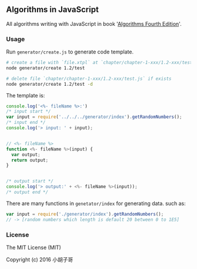 Algorithms in JavaScript
---

All algorithms writing with JavaScript in book '[Algorithms Fourth Edition](http://www.amazon.com/Algorithms-4th-Robert-Sedgewick/dp/032157351X?ie=UTF8&keywords=Algorithms%20Fourth%20Edition&qid=1464068185&ref_=sr_1_1&sr=8-1)'.

### Usage

Run `generator/create.js` to generate code template.

```bash
# create a file with `file.xtpl` at `chapter/chapter-1-xxx/1.2-xxx/test.js`
node generator/create 1.2/test

# delete file `chapter/chapter-1-xxx/1.2-xxx/test.js` if exists
node generator/create 1.2/test -d
```

The template is: 

```javascript
console.log('<%- fileName %>:')
/* input start */
var input = require('../../../generator/index').getRandomNumbers();
/* input end */
console.log('> input: ' + input);


// <%- fileName %>
function <%- fileName %>(input) {
  var output;
  return output;
}


/* output start */
console.log('> output:' + <%- fileName %>(input));
/* output end */
```

There are many functions in `genetator/index` for generating data. such as:

```javascript
var input = require('./generator/index').getRandomNumbers();
// -> [random numbers which length is default 20 between 0 to 1E5]
```


### License

The MIT License (MIT)

Copyright (c) 2016 小胡子哥